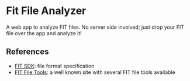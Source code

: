 
# Fit File Analyzer

A web app to analyze FIT files. No server side involved; just drop your FIT file over the app and analyze it!

## References

- [FIT SDK](https://www.thisisant.com/resources/fit): file format specification
- [FIT File Tools](https://www.fitfiletools.com): a well known site with several FIT file tools available